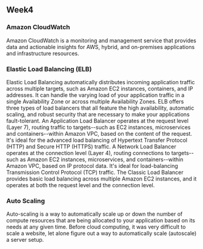 ## Week4  
### Amazon CloudWatch
Amazon CloudWatch is a monitoring and management service that provides data and actionable insights for AWS, hybrid, and on-premises applications and infrastructure resources.

### Elastic Load Balancing (ELB)
Elastic Load Balancing automatically distributes incoming application traffic across multiple targets, such as Amazon EC2 instances, containers, and IP addresses. It can handle the varying load of your application traffic in a single Availability Zone or across multiple Availability Zones.
ELB offers three types of load balancers that all feature the high availability, automatic scaling, and robust security that are necessary to make your applications fault-tolerant.
An Application Load Balancer operates at the request level (Layer 7), routing traffic to targets--such as EC2 instances, microservices and containers--within Amazon VPC, based on the content of the request. It's ideal for the advanced load balancing of Hypertext Transfer Protocol (HTTP) and Secure HTTP (HTTPS) traffic.
A Network Load Balancer operates at the connection level (Layer 4), routing connections to targets--such as Amazon EC2 instances, microservices, and containers--within Amazon VPC, based on IP protocol data. It's ideal for load-balancing Transmission Control Protocol (TCP) traffic.
The Classic Load Balancer provides basic load balancing across multiple Amazon EC2 instances, and it operates at both the request level and the connection level.  

### Auto Scaling  
Auto-scaling is a way to automatically scale up or down the number of compute resources that are being allocated to your application based on its needs at any given time. Before cloud computing, it was very difficult to scale a website, let alone figure out a way to automatically scale (autoscale) a server setup.
